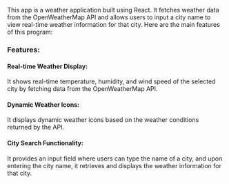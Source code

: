 This app is a weather application built using React. It fetches weather data from the OpenWeatherMap API and allows users to input a city name to view real-time weather information for that city. Here are the main features of this program:

### Features:

#### Real-time Weather Display:

It shows real-time temperature, humidity, and wind speed of the selected city by fetching data from the OpenWeatherMap API.

#### Dynamic Weather Icons:

It displays dynamic weather icons based on the weather conditions returned by the API.

#### City Search Functionality:

It provides an input field where users can type the name of a city, and upon entering the city name, it retrieves and displays the weather information for that city.
